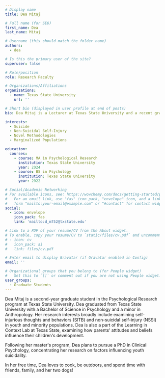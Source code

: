 ```yaml
---
# Display name
title: Dea Mitaj

# Full name (for SEO)
first_name: Dea
last_name: Mitaj

# Username (this should match the folder name)
authors:
  - dea

# Is this the primary user of the site?
superuser: false

# Role/position
role: Research Faculty

# Organizations/Affiliations
organizations:
  - name: Texas State University
    url: ''

# Short bio (displayed in user profile at end of posts)
bio: Dea Mitaj is a Lecturer at Texas State University and a recent graduate of the Psychological Research program at Texas State University. Her research interests broadly include examining self-injurious thoughts and behaviors (SITB) and non-suicidal self-injury (NSSI) in various populations. In addition, she is interested in the development, improvement, and validation of novel methods pertaining to suicidal behaviors. Dea plans to pursue a PhD in Clinical Psychology, concentrating her research on factors influencing the persistence of suicidal thoughts and behaviors. In her free time, Dea loves to cook and bake, find hidden gems outdoors, go swimming with her dog Oliver, and spend time with loved ones!

interests:
  - Suicide
  - Non-Suicidal Self-Injury
  - Novel Methodologies
  - Marginalized Populations

education:
  courses:
    - course: MA in Psychological Research
      institution: Texas State University
      year: 2024
    - course: BS in Psychology
      institution: Texas State University
      year: 2022

# Social/Academic Networking
# For available icons, see: https://wowchemy.com/docs/getting-started/page-builder/#icons
#   For an email link, use "fas" icon pack, "envelope" icon, and a link in the
#   form "mailto:your-email@example.com" or "#contact" for contact widget.
social:
  - icon: envelope
    icon_pack: fas
    link: 'mailto:d_m752@txstate.edu'

# Link to a PDF of your resume/CV from the About widget.
# To enable, copy your resume/CV to `static/files/cv.pdf` and uncomment the lines below.
# - icon: cv
#   icon_pack: ai
#   link: files/cv.pdf

# Enter email to display Gravatar (if Gravatar enabled in Config)
email: ''

# Organizational groups that you belong to (for People widget)
#   Set this to `[]` or comment out if you are not using People widget.
user_groups:
  - Graduate Students
---
```


Dea Mitaj is a second-year graduate student in the Psychological Research program at Texas State University. Dea graduated from Texas State University with a Bachelor of Science in Psychology and a minor in Anthropology. Her research interests broadly include examining self-injurious thoughts and behaviors (SITB) and non-suicidal self-injury (NSSI) in youth and minority populations. Dea is also a part of the Learning in Context Lab at Texas State, examining how parents' attitudes and beliefs influence their children's development.

Following her master's program, Dea plans to pursue a PhD in Clinical Psychology, concentrating her research on factors influencing youth suicidality.

In her free time, Dea loves to cook, be outdoors, and spend time with friends, family, and her two dogs! 
